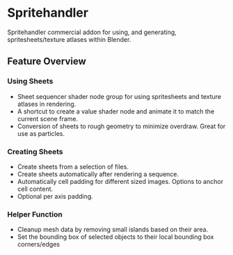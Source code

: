 # Spritehandler
Spritehandler commercial addon  for using, and generating, spritesheets/texture atlases within Blender.

## Feature Overview

### Using Sheets
* Sheet sequencer shader node group for using spritesheets and texture atlases in rendering.
* A shortcut to create a value shader node and animate it to match the current scene frame.
* Conversion of sheets to rough geometry to minimize overdraw. Great for use as particles.


### Creating Sheets
* Create sheets from a selection of files.
* Create sheets automatically after rendering a sequence.
* Automatically cell padding for different sized images. Options to anchor cell content.
* Optional per axis padding.


### Helper Function
* Cleanup mesh data by removing small islands based on their area.
* Set the bounding box of selected objects to their local bounding box corners/edges


